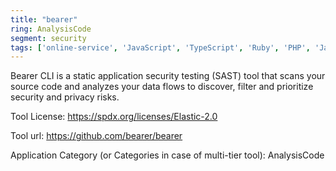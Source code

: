 ```yaml
---
title: "bearer"
ring: AnalysisCode
segment: security
tags: ['online-service', 'JavaScript', 'TypeScript', 'Ruby', 'PHP', 'Java', 'Go', 'Python']
---
```

Bearer CLI is a static application security testing (SAST) tool that scans your source code and analyzes your data flows to discover, filter and prioritize security and privacy risks.

Tool License: https://spdx.org/licenses/Elastic-2.0

Tool url: https://github.com/bearer/bearer

Application Category (or Categories in case of multi-tier tool): AnalysisCode
